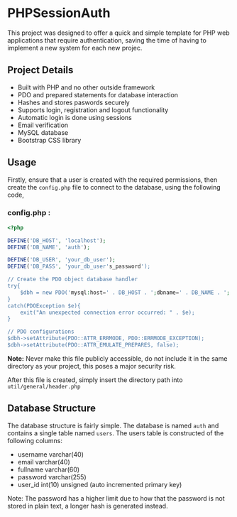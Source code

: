 # PHPSessionAuth
This project was designed to offer a quick and simple template for PHP web applications that require authentication, saving
the time of having to implement a new system for each new projec.

## Project Details
- Built with PHP and no other outside framework
- PDO and prepared statements for database interaction
- Hashes and stores paswords securely
- Supports login, registration and logout functionality
- Automatic login is done using sessions
- Email verification
- MySQL database
- Bootstrap CSS library

## Usage

Firstly, ensure that a user is created with the required permissions, then create the `config.php` file
to connect to the database, using the following code,

### config.php :
```PHP
<?php

DEFINE('DB_HOST', 'localhost');
DEFINE('DB_NAME', 'auth');

DEFINE('DB_USER', 'your_db_user');
DEFINE('DB_PASS', 'your_db_user's_password');

// Create the PDO object database handler
try{
    $dbh = new PDO('mysql:host=' . DB_HOST . ';dbname=' . DB_NAME . ';', DB_USER, DB_PASS);
}
catch(PDOException $e){
    exit("An unexpected connection error occurred: " . $e);
}

// PDO configurations
$dbh->setAttribute(PDO::ATTR_ERRMODE, PDO::ERRMODE_EXCEPTION);
$dbh->setAttribute(PDO::ATTR_EMULATE_PREPARES, false);
```

**Note:** Never make this file publicly accessible, do not include it in the same directory as your project, this poses a major
security risk.

After this file is created, simply insert the directory path into `util/general/header.php`

## Database Structure
The database structure is fairly simple. The database is named `auth` and contains a single table named `users`.
The users table is constructed of the following columns:
- username varchar(40)
- email varchar(40)
- fullname varchar(60)
- password varchar(255)
- user_id int(10) unsigned (auto incremented primary key)

Note: The password has a higher limit due to how that the password is not stored in plain text, a longer hash is generated instead.


